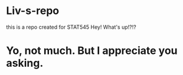 # Liv-s-repo
this is a repo created for STAT545
Hey! What's up!?!?
# Yo, not much. But I appreciate you asking.
